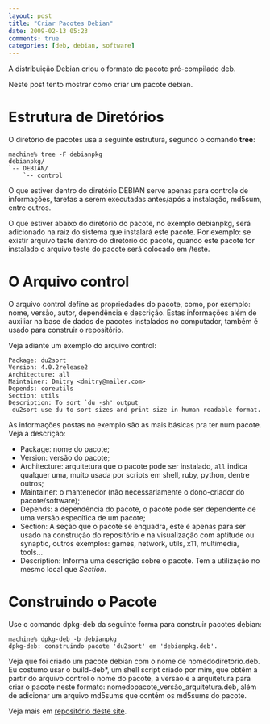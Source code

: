 ```yaml
---
layout: post
title: "Criar Pacotes Debian"
date: 2009-02-13 05:23
comments: true
categories: [deb, debian, software]
---
```


A distribuição Debian criou o formato de pacote pré-compilado deb.

Neste post tento mostrar como criar um pacote debian.

# Estrutura de Diretórios

O diretório de pacotes usa a seguinte estrutura, segundo o comando **tree**:

    machine% tree -F debianpkg
    debianpkg/
    `-- DEBIAN/
        `-- control

O que estiver dentro do diretório DEBIAN serve apenas para controle de informações, tarefas a serem executadas antes/após a instalação, md5sum, entre outros.

O que estiver abaixo do diretório do pacote, no exemplo debianpkg, será adicionado na raiz do sistema que instalará este pacote. Por exemplo: se existir arquivo teste dentro do diretório do pacote, quando este pacote for instalado o arquivo teste do pacote será colocado em /teste.

# O Arquivo control

O arquivo control define as propriedades do pacote, como, por exemplo: nome, versão, autor, dependência e descrição. Estas informações além de auxiliar na base de dados de pacotes instalados no computador, também é usado para construir o repositório.

Veja adiante um exemplo do arquivo control:

    Package: du2sort
    Version: 4.0.2release2
    Architecture: all
    Maintainer: Dmitry <dmitry@mailer.com>
    Depends: coreutils
    Section: utils
    Description: To sort `du -sh' output
     du2sort use du to sort sizes and print size in human readable format.

As informações postas no exemplo são as mais básicas pra ter num pacote. Veja a descrição:

* Package: nome do pacote;
* Version: versão do pacote;
* Architecture: arquitetura que o pacote pode ser instalado, ``all`` indica qualquer uma, muito usada por scripts em shell, ruby, python, dentre outros;
* Maintainer: o mantenedor (não necessariamente o dono-criador do pacote/software);
* Depends: a dependência do pacote, o pacote pode ser dependente de uma versão específica de um pacote;
* Section: A seção que o pacote se enquadra, este é apenas para ser usado na construção do repositório e na visualização com aptitude ou synaptic, outros exemplos: games, network, utils, x11, multimedia, tools...
* Description: Informa uma descrição sobre o pacote. Tem a utilização no mesmo local que _Section_.

# Construindo o Pacote

Use o comando dpkg-deb da seguinte forma para construir pacotes debian:

    machine% dpkg-deb -b debianpkg
    dpkg-deb: construindo pacote 'du2sort' em 'debianpkg.deb'.

Veja que foi criado um pacote debian com o nome de nomedodiretorio.deb. Eu costumo usar o build-deb*, um shell script criado por mim, que obtêm a partir do arquivo control o nome do pacote, a versão e a arquitetura para criar o pacote neste formato: nomedopacote_versão_arquitetura.deb, além de adicionar um arquivo md5sums que contém os md5sums do pacote.

Veja mais em [repositório deste site](/repositorio-do-site/).
